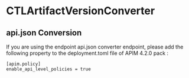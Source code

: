 # CTLArtifactVersionConverter

## api.json Conversion
If you are using the endpoint api.json converter endpoint, please add the following property to the deployment.toml file of APIM 4.2.0 pack :
```agsl
[apim.policy]
enable_api_level_policies = true
```
